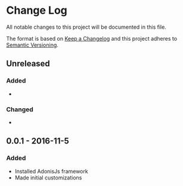 # Change Log
All notable changes to this project will be documented in this file.

The format is based on [Keep a Changelog](http://keepachangelog.com/) 
and this project adheres to [Semantic Versioning](http://semver.org/).

## Unreleased
### Added
- 

### Changed
- 

## 0.0.1 - 2016-11-5
### Added
- Installed AdonisJs framework
- Made initial customizations
